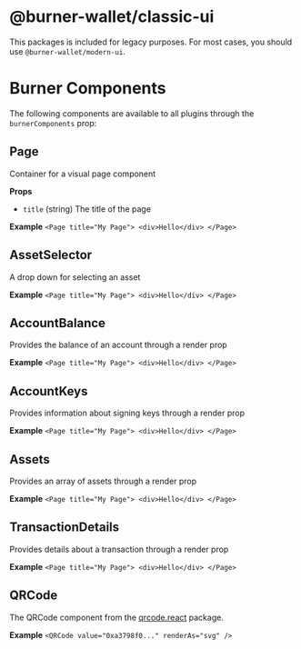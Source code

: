# @burner-wallet/classic-ui

This packages is included for legacy purposes. For most cases, you should use `@burner-wallet/modern-ui`.

# Burner Components

The following components are available to all plugins through the `burnerComponents` prop:

## Page

Container for a visual page component

**Props**

* `title` (string) The title of the page

**Example**
`
  <Page title="My Page">
    <div>Hello</div>
  </Page>
`

## AssetSelector

A drop down for selecting an asset

**Example**
`
  <Page title="My Page">
    <div>Hello</div>
  </Page>
`

## AccountBalance
Provides the balance of an account through a render prop

**Example**
`
  <Page title="My Page">
    <div>Hello</div>
  </Page>
`

## AccountKeys
Provides information about signing keys through a render prop

**Example**
`
  <Page title="My Page">
    <div>Hello</div>
  </Page>
`

## Assets
Provides an array of assets through a render prop

**Example**
`
  <Page title="My Page">
    <div>Hello</div>
  </Page>
`
## TransactionDetails
Provides details about a transaction through a render prop

**Example**
`
  <Page title="My Page">
    <div>Hello</div>
  </Page>
`

## QRCode
The QRCode component from the [qrcode.react](https://github.com/zpao/qrcode.react) package.

**Example**
`
  <QRCode value="0xa3798f0..." renderAs="svg" />
`

